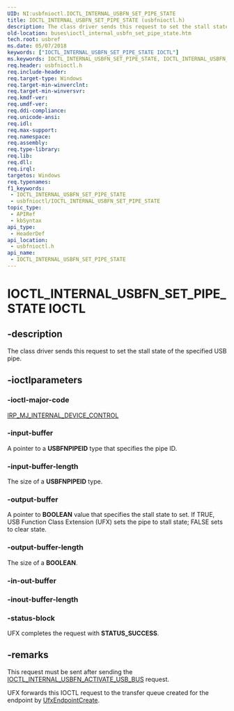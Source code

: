 ```yaml
---
UID: NI:usbfnioctl.IOCTL_INTERNAL_USBFN_SET_PIPE_STATE
title: IOCTL_INTERNAL_USBFN_SET_PIPE_STATE (usbfnioctl.h)
description: The class driver sends this request to set the stall state of the specified USB pipe.
old-location: buses\ioctl_internal_usbfn_set_pipe_state.htm
tech.root: usbref
ms.date: 05/07/2018
keywords: ["IOCTL_INTERNAL_USBFN_SET_PIPE_STATE IOCTL"]
ms.keywords: IOCTL_INTERNAL_USBFN_SET_PIPE_STATE, IOCTL_INTERNAL_USBFN_SET_PIPE_STATE control, IOCTL_INTERNAL_USBFN_SET_PIPE_STATE control code [Buses], buses.ioctl_internal_usbfn_set_pipe_state, usbfnioctl/IOCTL_INTERNAL_USBFN_SET_PIPE_STATE
req.header: usbfnioctl.h
req.include-header: 
req.target-type: Windows
req.target-min-winverclnt: 
req.target-min-winversvr: 
req.kmdf-ver: 
req.umdf-ver: 
req.ddi-compliance: 
req.unicode-ansi: 
req.idl: 
req.max-support: 
req.namespace: 
req.assembly: 
req.type-library: 
req.lib: 
req.dll: 
req.irql: 
targetos: Windows
req.typenames: 
f1_keywords:
 - IOCTL_INTERNAL_USBFN_SET_PIPE_STATE
 - usbfnioctl/IOCTL_INTERNAL_USBFN_SET_PIPE_STATE
topic_type:
 - APIRef
 - kbSyntax
api_type:
 - HeaderDef
api_location:
 - usbfnioctl.h
api_name:
 - IOCTL_INTERNAL_USBFN_SET_PIPE_STATE
---
```


# IOCTL_INTERNAL_USBFN_SET_PIPE_STATE IOCTL


## -description

The class driver sends this request to set the stall state of the specified USB pipe.

## -ioctlparameters

### -ioctl-major-code

[IRP_MJ_INTERNAL_DEVICE_CONTROL](/windows-hardware/drivers/kernel/irp-mj-internal-device-control)

### -input-buffer

A pointer to a <b>USBFNPIPEID</b> type that specifies the pipe ID.

### -input-buffer-length

The size of a <b>USBFNPIPEID</b> type.

### -output-buffer

A pointer to <b>BOOLEAN</b> value that  specifies the stall state to set. If TRUE,  USB Function Class Extension (UFX) sets the  pipe to stall state; FALSE sets to clear state.

### -output-buffer-length

The size of a <b>BOOLEAN</b>.

### -in-out-buffer

### -inout-buffer-length

### -status-block

UFX completes the request with <b>STATUS_SUCCESS</b>.

## -remarks

This request must be sent after sending the <a href="/windows-hardware/drivers/ddi/usbfnioctl/ni-usbfnioctl-ioctl_internal_usbfn_activate_usb_bus">IOCTL_INTERNAL_USBFN_ACTIVATE_USB_BUS</a> request.

UFX forwards this IOCTL request to the transfer queue created for the endpoint by <a href="/windows-hardware/drivers/ddi/ufxclient/nf-ufxclient-ufxendpointcreate">UfxEndpointCreate</a>.

